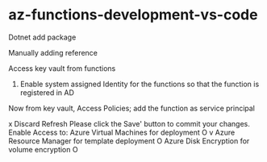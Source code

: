 # az-functions-development-vs-code
Dotnet add package <package-reference-name> 

 

Manually adding reference 

 

<PackageReference Include="Microsoft.Azure.WebJobs.Extensions.Storage" Version="3.0.0" /> 
<PackageReference Include="Microsoft.NET.Sdk.Functions" Version="1.0.24" /> 

 

Access key vault from functions 

1. Enable system assigned Identity for the functions so that the function is registered in AD 

Now from key vault, Access Policies; add the function as service principal 

 

x 
Discard 
Refresh 
Please click the Save' button to commit your changes. 
Enable Access to: 
Azure Virtual Machines for deployment O 
v Azure Resource Manager for template deployment O 
Azure Disk Encryption for volume encryption O 
 
